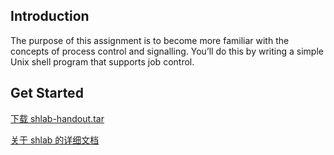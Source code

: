## Introduction
The purpose of this assignment is to become more familiar with the concepts of process control and signalling.
You’ll do this by writing a simple Unix shell program that supports job control.

## Get Started
[下载 shlab-handout.tar](http://csapp.cs.cmu.edu/3e/shlab-handout.tar)

[关于 shlab 的详细文档](http://csapp.cs.cmu.edu/3e/shlab.pdf)
